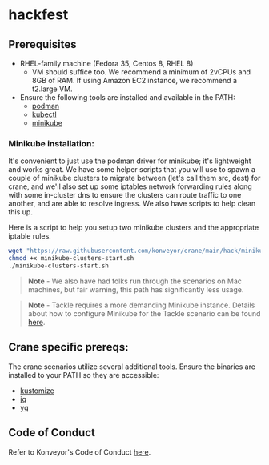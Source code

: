 # hackfest

## Prerequisites

* RHEL-family machine (Fedora 35, Centos 8, RHEL 8)
  - VM should suffice too. We recommend a minimum of 2vCPUs and 8GB of RAM. If using Amazon EC2 instance, we recommend a t2.large VM.
* Ensure the following tools are installed and available in the PATH:
  * [podman](https://podman.io/getting-started/installation#linux-distributions)
  * [kubectl](https://kubernetes.io/docs/tasks/tools/install-kubectl-linux/)
  * [minikube](https://minikube.sigs.k8s.io/docs/start/)

### Minikube installation:

It's convenient to just use the podman driver for minikube; it's lightweight and works great. We have some helper scripts that you will use to spawn a couple of minikube clusters to migrate between (let's call them src, dest) for crane, and we'll also set up some iptables network forwarding rules along with some in-cluster dns to ensure the clusters can route traffic to one another, and are able to resolve ingress. We also have scripts to help clean this up.

Here is a script to help you setup two minikube clusters and the appropriate iptable rules.

```bash
wget "https://raw.githubusercontent.com/konveyor/crane/main/hack/minikube-clusters-start.sh"
chmod +x minikube-clusters-start.sh
./minikube-clusters-start.sh
```
>**Note** - We also have had folks run through the scenarios on Mac machines, but fair warning, this path has significantly less usage.

>**Note** - Tackle requires a more demanding Minikube instance. Details about how to configure Minikube for the Tackle scenario can be found [here](/tackle/README.md#installing-minikube).

## Crane specific prereqs:

The crane scenarios utilize several additional tools. Ensure the binaries are
installed to your PATH so they are accessible:

* [kustomize](https://kubectl.docs.kubernetes.io/installation/kustomize/binaries/)
* [jq](https://github.com/stedolan/jq)
* [yq](https://github.com/mikefarah/yq)

## Code of Conduct
Refer to Konveyor's Code of Conduct [here](https://github.com/konveyor/community/blob/main/CODE_OF_CONDUCT.md).
